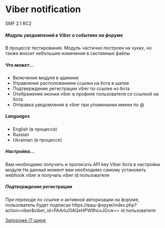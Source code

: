 **Viber notification**
=====================
SMF 2.1 RC2 

##### Модуль уведомлений в Viber о событиях на форуме
В процессе тестирования.
Модуль частично построен на хуках, но также вносит небольшие изменения в системные файлы

##### Что может...
- Включение модуля в админке
- Управление расположением ссылки на бота в шапке
- Подтверждение регистрации viber по ссылке из бота
- Отображение иконки viber в профиле пользователя со ссылкой на бота
- Отправка уведомления в viber при упоминании имени по @

##### Languages
- English (в процессе)
- Russian
- Ukrainian (в процессе)

##### Настройка...
Вам необходимо получить и прописать API key Viber бота в настройки модуля
На данный момент вам необходимо самому установить webhook viber и получать viber id пользователя

##### Подтверждение регистрации
При переходе по ссылке и активной авторизации на форуме, пользователь будет подписан
https://ваш-форум/index.php?action=viber&viber_id=PAArlu/0AQeHPW9hcxJGcw== id пользователя

[Запороже IT-шное](https://hd.zp.ua)